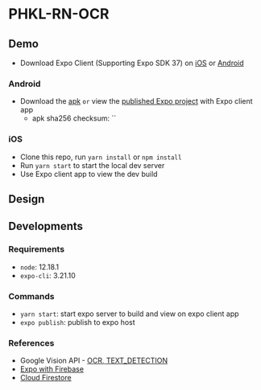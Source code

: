 # PHKL-RN-OCR

## Demo
* Download Expo Client (Supporting Expo SDK 37) on [iOS](https://apps.apple.com/us/app/expo-client/id982107779) or [Android](https://play.google.com/store/apps/details?id=host.exp.exponent&hl=en)

### Android
* Download the [apk]() `or` view the [published Expo project](https://expo.io/@rubyroy/phkl-rn-ocr) with Expo client app
  * apk sha256 checksum: ``

### iOS
* Clone this repo, run `yarn install` or `npm install`
* Run `yarn start` to start the local dev server
* Use Expo client app to view the dev build

## Design

## Developments

### Requirements
* `node`: 12.18.1
* `expo-cli`: 3.21.10

### Commands
* `yarn start`: start expo server to build and view on expo client app
* `expo publish`: publish to expo host

### References
* Google Vision API - [OCR, TEXT_DETECTION](https://cloud.google.com/vision/docs/ocr)
* [Expo with Firebase](https://docs.expo.io/guides/using-firebase/)
* [Cloud Firestore](https://firebase.google.com/docs/firestore/quickstart#add_data)
